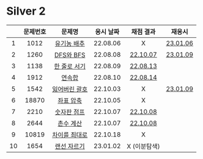 # Silver 2

|     | 문제번호 |           문제명            | 응시 날짜 |        채점 결과         |            재응시            |
| :-: | :------: | :-------------------------: | :-------: | :----------------------: | :--------------------------: |
|  1  |   1012   |  [유기농 배추](./1012.js)   | 22.08.06  |            X             | [23.01.06](./replay/1012.js) |
|  2  |   1260   |   [DFS와 BFS](./1260.js)    | 22.08.08  | [22.10.07](./1260_re.js) | [23.01.09](./replay/1260.js) |
|  3  |   1138   |  [한 줄로 서기](./1138.js)  | 22.08.09  | [22.08.13](./1138_re.js) |
|  4  |   1912   |     [연속합](./1912.js)     | 22.08.10  | [22.08.14](./1912_re.js) |
|  5  |   1542   | [잃어버린 괄호](./1542.js)  | 22.10.03  |            X             | [23.01.09](./replay/1542.js) |
|  6  |  18870   |   [좌표 압축](./18870.js)   | 22.10.05  |            X             |
|  7  |   2210   |  [숫자판 점프](./2210.js)   | 22.10.07  | [22.10.08](./2210_re.js) |
|  8  |   2644   |   [촌수 계산](./2644.js)    | 22.10.07  | [22.10.08](./2644_re.js) |
|  9  |  10819   | [차이를 최대로](./10819.js) | 22.10.18  |            X             |
| 10  |   1654   |  [랜선 자르기](./1654.js)   | 23.01.02  |       X (이분탐색)       |
